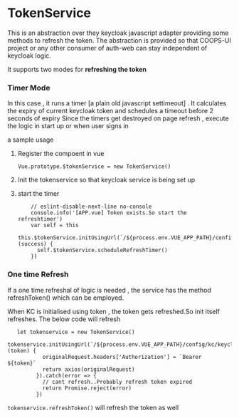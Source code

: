# TokenService

This is an abstraction over they keycloak javascript adapter providing some methods to refresh the token.
The abstraction is provided so that COOPS-UI project or any other consumer of auth-web can stay independent of keycloak logic.


It supports two modes for **refreshing the token**



### Timer Mode
   
   In this case , it runs a timer [a plain old javascript settimeout] . It calculates the expiry of current keycloak token and schedules a timeout before 2 seconds of expiry
   Since the timers get destroyed on page refresh , execute the logic in start up or when user signs in
   
   a sample usage
   
   1. Register the compoent in vue
        
        `Vue.prototype.$tokenService = new TokenService()`
   
   2. Init the tokenservice so that keycloak service is being set up
   3. start the timer
    
        ```if (sessionStorage.getItem('KEYCLOAK_TOKEN')) {
            // eslint-disable-next-line no-console
            console.info('[APP.vue] Token exists.So start the refreshtimer')
            var self = this
            this.$tokenService.initUsingUrl(`/${process.env.VUE_APP_PATH}/config/kc/keycloak.json`).then(function (success) {
              self.$tokenService.scheduleRefreshTimer()
            })

         ```

### One time Refresh 
   
   
   If a one time refreshal of logic is needed , the service has the method refreshToken() which can be employed.
    
  When KC is initialised using token , the token gets refreshed.So init itself refreshes. The below code will refresh
    
   ```
      let tokenservice = new TokenService()
            tokenservice.initUsingUrl(`/${process.env.VUE_APP_PATH}/config/kc/keycloak.json`).then(function (token) {
              originalRequest.headers['Authorization'] = `Bearer ${token}`
              return axios(originalRequest)
            }).catch(error => {
              // cant refresh..Probably refresh token expired
              return Promise.reject(error)
            })
   ```
   
   
    
   ```tokenservice.refreshToken()``` will refresh the token as well
